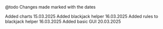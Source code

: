 @todo
Changes made marked with the dates

Added charts 15.03.2025
Added blackjack helper 16.03.2025
Added rules to blackjack helper 16.03.2025
Added basic GUI 20.03.2025
